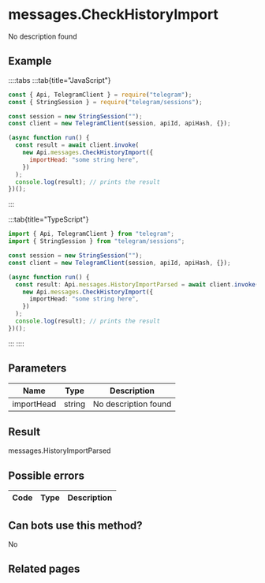 # messages.CheckHistoryImport

No description found

## Example

::::tabs
:::tab{title="JavaScript"}

```js
const { Api, TelegramClient } = require("telegram");
const { StringSession } = require("telegram/sessions");

const session = new StringSession("");
const client = new TelegramClient(session, apiId, apiHash, {});

(async function run() {
  const result = await client.invoke(
    new Api.messages.CheckHistoryImport({
      importHead: "some string here",
    })
  );
  console.log(result); // prints the result
})();
```

:::

:::tab{title="TypeScript"}

```ts
import { Api, TelegramClient } from "telegram";
import { StringSession } from "telegram/sessions";

const session = new StringSession("");
const client = new TelegramClient(session, apiId, apiHash, {});

(async function run() {
  const result: Api.messages.HistoryImportParsed = await client.invoke(
    new Api.messages.CheckHistoryImport({
      importHead: "some string here",
    })
  );
  console.log(result); // prints the result
})();
```

:::
::::

## Parameters

|    Name    | Type   | Description          |
| :--------: | ------ | -------------------- |
| importHead | string | No description found |

## Result

messages.HistoryImportParsed

## Possible errors

| Code | Type | Description |
| :--: | ---- | ----------- |

## Can bots use this method?

No

## Related pages
